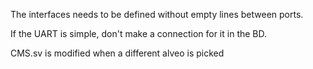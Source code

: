 The interfaces needs to be defined without empty lines between ports.

If the UART is simple, don't make a connection for it in the BD.

CMS.sv is modified when a different alveo is picked